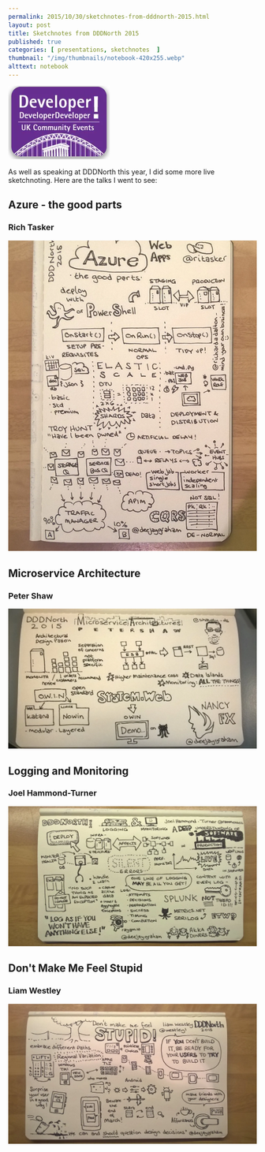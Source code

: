 ```yaml
---
permalink: 2015/10/30/sketchnotes-from-dddnorth-2015.html
layout: post
title: Sketchnotes from DDDNorth 2015
published: true 
categories: [ presentations, sketchnotes  ]
thumbnail: "/img/thumbnails/notebook-420x255.webp"
alttext: notebook
---
```


<img src="/img/posts/sketchotes-from-dddnorth-2015/dddnorth-logo.webp" class="u-max-full-width" alt="DDD North" />

As well as speaking at DDDNorth this year, I did some more live sketchnoting. Here are the talks I went to see:

## Azure - the good parts

### Rich Tasker 

![azure the good parts](/img/posts/sketchotes-from-dddnorth-2015/azure-the-good-parts.webp  "Rich Tasker")


## Microservice Architecture

### Peter Shaw

![microservice architecture](/img/posts/sketchotes-from-dddnorth-2015/microservice-architecture.webp "Peter Shaw")


## Logging and Monitoring

### Joel Hammond-Turner

![logging and monitoring](/img/posts/sketchotes-from-dddnorth-2015/logging-and-monitoring.webp  "Joel Hammond-Turner")


## Don't Make Me Feel Stupid

### Liam Westley

![don't make me feel stupid](/img/posts/sketchotes-from-dddnorth-2015/dont-make-me-feel-stupid.webp "Liam Westley")

